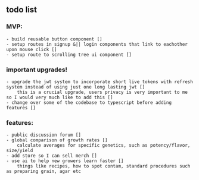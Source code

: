 
## todo list

### MVP:
    - build reusable button component []
    - setup routes in signup &|| login components that link to eachother upon mouse click []
    - setup route to scrolling tree ui component []

### important upgrades!
    - upgrade the jwt system to incorporate short live tokens with refresh system instead of using just one long lasting jwt []
        this is a crucial upgrade, users privacy is very important to me so I would very much like to add this []
    - change over some of the codebase to typescript before adding features []

### features:
    - public discussion forum []
    - global comparison of growth rates []
        calculate averages for specific genetics, such as potency/flavor, size/yield
    - add store so I can sell merch []
    - use ai to help new growers learn faster []
        things like recipes, how to spot contam, standard procedures such as preparing grain, agar etc 